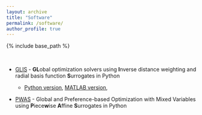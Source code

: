 ```yaml
---
layout: archive
title: "Software"
permalink: /software/
author_profile: true
---
```


{% include base_path %}

<br>

- [GLIS](http://cse.lab.imtlucca.it/~bemporad/glis/) - **GL**obal optimization solvers using **I**nverse distance weighting and radial basis function **S**urrogates in Python
  - [Python version](https://github.com/bemporad/GLIS), [MATLAB version](https://github.com/bemporad/GLIS_MATLAB), 

- [PWAS](https://github.com/mjzhu-p/PWAS) - Global and Preference-based Optimization with Mixed Variables using **P**iece**w**ise **A**ffine **S**urrogates in Python
